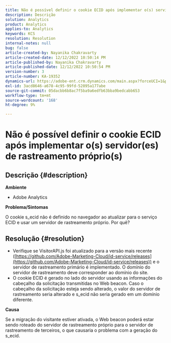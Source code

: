 ```yaml
---
title: Não é possível definir o cookie ECID após implementar o(s) servidor(es) de rastreamento próprio(s)
description: Descrição
solution: Analytics
product: Analytics
applies-to: Analytics
keywords: KCS
resolution: Resolution
internal-notes: null
bug: false
article-created-by: Nayanika Chakravarty
article-created-date: 12/12/2022 10:50:14 PM
article-published-by: Nayanika Chakravarty
article-published-date: 12/12/2022 10:50:54 PM
version-number: 3
article-number: KA-19352
dynamics-url: https://adobe-ent.crm.dynamics.com/main.aspx?forceUCI=1&pagetype=entityrecord&etn=knowledgearticle&id=12c5dd52-6f7a-ed11-81ac-6045bd006b25
exl-id: 3acd8646-a678-4c95-99fd-52895a177abe
source-git-commit: 05dacbb6b8ac7f5ba9a6edfb63bba9bedcabb653
workflow-type: tm+mt
source-wordcount: '168'
ht-degree: 9%

---
```


# Não é possível definir o cookie ECID após implementar o(s) servidor(es) de rastreamento próprio(s)

## Descrição {#description}


<b>Ambiente</b>

- Adobe Analytics

<b>Problema/Sintomas</b>

O cookie s_ecid não é definido no navegador ao atualizar para o serviço ECID e usar um servidor de rastreamento próprio. Por quê?


## Resolução {#resolution}


- Verifique se VisitorAPI.js foi atualizado para a versão mais recente ([https://github.com/Adobe-Marketing-Cloud/id-service/releases](https://github.com/Adobe-Marketing-Cloud/id-service/releases)) e o servidor de rastreamento primário é implementado. O domínio do servidor de rastreamento deve corresponder ao domínio do site.
- O cookie ECID é gerado no lado do servidor usando as informações do cabeçalho da solicitação transmitidas no Web beacon. Caso o cabeçalho da solicitação esteja sendo alterado, o valor do servidor de rastreamento seria alterado e s_ecid não seria gerado em um domínio diferente.


<b>Causa</b>

Se a migração do visitante estiver ativada, o Web beacon poderá estar sendo roteado do servidor de rastreamento próprio para o servidor de rastreamento de terceiros, o que causaria o problema com a geração do s_ecid.
